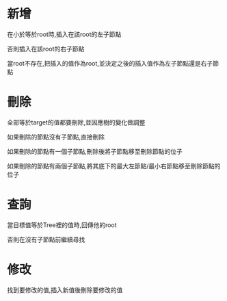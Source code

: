 # 新增

在小於等於root時,插入在該root的左子節點

否則插入在該root的右子節點

當root不存在,把插入的值作為root,並決定之後的插入值作為左子節點還是右子節點

# 刪除

全部等於target的值都要刪除,並因應樹的變化做調整

如果刪除的節點沒有子節點,直接刪除

如果刪除的節點有一個子節點,刪除後將子節點移至刪除節點的位子

如果刪除的節點有兩個子節點,將其底下的最大左節點/最小右節點移至刪除節點的位子

# 查詢

當目標值等於Tree裡的值時,回傳他的root

否則在沒有子節點前繼續尋找

# 修改

找到要修改的值,插入新值後刪除要修改的值
